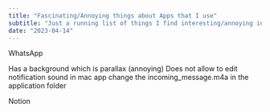 ```yaml
---
title: "Fascinating/Annoying things about Apps that I use"
subtitle: "Just a running list of things I find interesting/annoying in apps I use"
date: "2023-04-14"
---
```



WhatsApp

Has a background which is parallax (annoying)
Does not allow to edit notification sound in mac app
    change the incoming_message.m4a in the application folder


Notion

